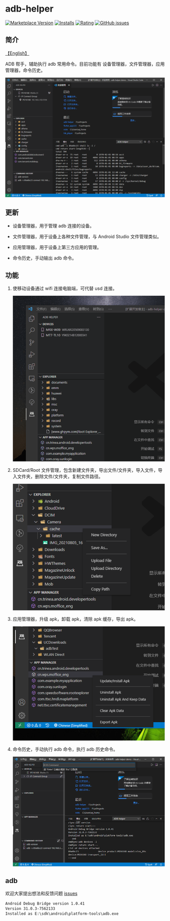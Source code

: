 # adb-helper

[![Marketplace Version](https://vsmarketplacebadge.apphb.com/version/jawa0919.adb-helper.svg)](https://marketplace.visualstudio.com/items?itemName=jawa0919.adb-helper) [![Installs](https://vsmarketplacebadge.apphb.com/installs/jawa0919.adb-helper.svg)](https://marketplace.visualstudio.com/items?itemName=jawa0919.adb-helper) [![Rating](https://vsmarketplacebadge.apphb.com/rating-star/jawa0919.adb-helper.svg)](https://marketplace.visualstudio.com/items?itemName=jawa0919.adb-helper) [![GitHub issues](https://img.shields.io/github/issues/jawa0919/adb-helper)](https://github.com/jawa0919/adb-helper/issues)

## 简介

[【English】](./README.md)

ADB 帮手，辅助执行 adb 常用命令。目前功能有 设备管理器，文件管理器，应用管理器，命令历史。

![Home](./docs/assets/homeNew.png)

## 更新

- 设备管理器，用于管理 adb 连接的设备。

- 文件管理器，用于设备上各种文件管理，与 Android Studio 文件管理类似。

- 应用管理器，用于设备上第三方应用的管理。

- 命令历史，手动输出 adb 命令。

## 功能

1. 使移动设备通过 wifi 连接电脑端，可代替 usd 连接。

   ![Home](./docs/assets/device.gif)

2. SDCard/Root 文件管理，包含新建文件夹，导出文件/文件夹，导入文件，导入文件夹，删除文件/文件夹，复制文件路径。

   ![Home](./docs/assets/explorer.png)

3. 应用管理器，升级 apk，卸载 apk，清除 apk 缓存，导出 apk。

   ![Home](./docs/assets/manager.png)

4. 命令历史，手动执行 adb 命令，执行 adb 历史命令。

   ![Home](./docs/assets/command.png)

## adb

欢迎大家提出想法和反馈问题 [issues](https://github.com/jawa0919/adb-helper/issues)

```
Android Debug Bridge version 1.0.41
Version 31.0.3-7562133
Installed as E:\sdk\android\platform-tools\adb.exe
```
